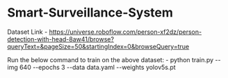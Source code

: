 # Smart-Surveillance-System



 Dataset Link - https://universe.roboflow.com/person-xf2dz/person-detection-with-head-8aw41/browse?queryText=&pageSize=50&startingIndex=0&browseQuery=true

 Run the below command to train on the above dataset: -
python train.py --img 640 --epochs 3 --data data.yaml --weights yolov5s.pt
      
